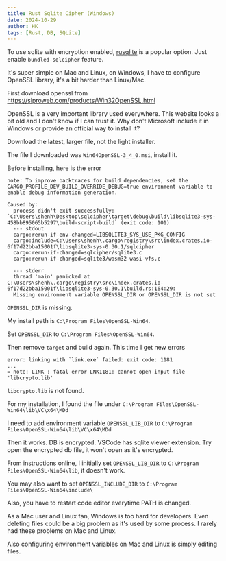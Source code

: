 ```yaml
---
title: Rust Sqlite Cipher (Windows)
date: 2024-10-29
author: HK
tags: [Rust, DB, SQLite]
---
```


To use sqlite with encryption enabled, [rusqlite](https://crates.io/crates/rusqlite) is a popular option. Just enable `bundled-sqlcipher` feature.

It's super simple on Mac and Linux, on Windows, I have to configure OpenSSL library, it's a bit harder than Linux/Mac.

First download openssl from https://slproweb.com/products/Win32OpenSSL.html

OpenSSL is a very important library used everywhere. This website looks a bit old and I don't know if I can trust it. Why don't Microsoft include it in Windows or provide an official way to install it?

Download the latest, larger file, not the light installer.

The file I downloaded was `Win64OpenSSL-3_4_0.msi`, install it.

Before installing, here is the error

```
note: To improve backtraces for build dependencies, set the CARGO_PROFILE_DEV_BUILD_OVERRIDE_DEBUG=true environment variable to enable debug information generation.

Caused by:
  process didn't exit successfully: `C:\Users\shenh\Desktop\sqlcipher\target\debug\build\libsqlite3-sys-458bb895065b5297\build-script-build` (exit code: 101)
  --- stdout
  cargo:rerun-if-env-changed=LIBSQLITE3_SYS_USE_PKG_CONFIG
  cargo:include=C:\Users\shenh\.cargo\registry\src\index.crates.io-6f17d22bba15001f\libsqlite3-sys-0.30.1/sqlcipher
  cargo:rerun-if-changed=sqlcipher/sqlite3.c
  cargo:rerun-if-changed=sqlite3/wasm32-wasi-vfs.c

  --- stderr
  thread 'main' panicked at C:\Users\shenh\.cargo\registry\src\index.crates.io-6f17d22bba15001f\libsqlite3-sys-0.30.1\build.rs:164:29:
  Missing environment variable OPENSSL_DIR or OPENSSL_DIR is not set
```

`OPENSSL_DIR` is missing.

My install path is `C:\Program Files\OpenSSL-Win64`.

Set `OPENSSL_DIR` to `C:\Program Files\OpenSSL-Win64`.

Then remove `target` and build again. This time I get new errors

```
error: linking with `link.exe` failed: exit code: 1181
...
= note: LINK : fatal error LNK1181: cannot open input file 'libcrypto.lib'
```

`libcrypto.lib` is not found.

For my installation, I found the file under `C:\Program Files\OpenSSL-Win64\lib\VC\x64\MDd`

I need to add environment variable `OPENSSL_LIB_DIR` to `C:\Program Files\OpenSSL-Win64\lib\VC\x64\MDd`

Then it works. DB is encrypted. VSCode has sqlite viewer extension. Try open the encrypted db file, it won't open as it's encrypted.

From instructions online, I initially set `OPENSSL_LIB_DIR` to `C:\Program Files\OpenSSL-Win64\lib`, it doesn't work.

You may also want to set `OPENSSL_INCLUDE_DIR` to `C:\Program Files\OpenSSL-Win64\include\`

Also, you have to restart code editor everytime PATH is changed.

As a Mac user and Linux fan, Windows is too hard for developers. Even deleting files could be a big problem as it's used by some process. 
I rarely had these problems on Mac and Linux.

Also configuring environment variables on Mac and Linux is simply editing files. 
